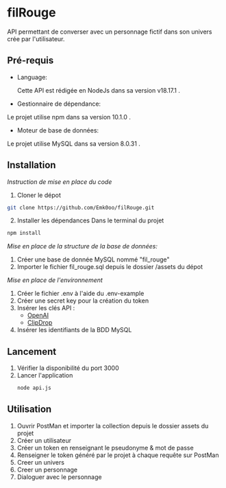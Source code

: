 # filRouge

API permettant de converser avec un personnage fictif dans son univers crée par l'utilisateur. 

## Pré-requis
 - Language:
  
   Cette API est rédigée en NodeJs dans sa version v18.17.1 . 
  
 - Gestionnaire de dépendance:
  
  Le projet utilise npm dans sa version 10.1.0 . 

 - Moteur de base de données:
  
  Le projet utilise MySQL dans sa version 8.0.31 . 


## Installation
*Instruction de mise en place du code*

  1. Cloner le dépot
  ```bash
  git clone https://github.com/Emk0oo/filRouge.git
  ```

  2. Installer les dépendances
  Dans le terminal du projet 

  ```bash
  npm install
  ```

*Mise en place de la structure de la base de données:*

 1. Créer une base de donnée MySQL nommé "fil_rouge"
 2. Importer le fichier fil_rouge.sql depuis le dossier /assets du dépot

*Mise en place de l'environnement* 

  1. Créer le fichier .env à l'aide du .env-example
  2. Créer une secret key pour la création du token
  3. Insérer les clés API :
     * [OpenAI](https://platform.openai.com/docs/quickstart?context=python)
     * [ClipDrop](https://clipdrop.co/apis/docs/text-to-image)
  4. Insérer les identifiants de la BDD MySQL

## Lancement

 1. Vérifier la disponibilité du port 3000
 2. Lancer l'application
    ```bash
    node api.js
    ```

## Utilisation

1. Ouvrir PostMan et importer la collection depuis le dossier assets du projet
2. Créer un utilisateur
3. Créer un token en renseignant le pseudonyme & mot de passe
4. Renseigner le token généré par le projet à chaque requête sur PostMan
5. Creer un univers
6. Creer un personnage
7. Dialoguer avec le personnage
